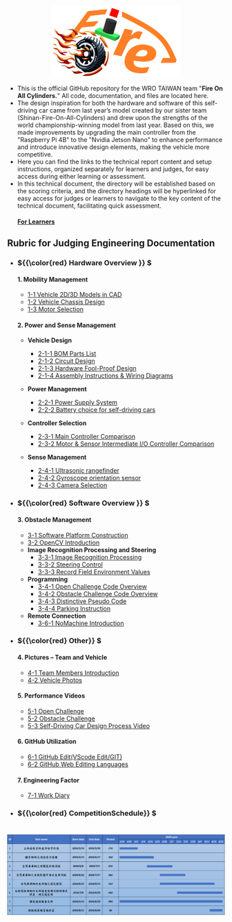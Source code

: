 <div align="center"><img src="./other/img/logo.png" width="300" alt=" logo"></div> 

- This is the official GitHub repository for the WRO TAIWAN team "__Fire On All Cylinders.__" All code, documentation, and files are located here.
- The design inspiration for both the hardware and software of this self-driving car came from last year’s model created by our sister team (Shinan-Fire-On-All-Cylinders) and drew upon the strengths of the world championship-winning model from last year. Based on this, we made improvements by upgrading the main controller from the "Raspberry Pi 4B" to the "Nvidia Jetson Nano" to enhance performance and introduce innovative design elements, making the vehicle more competitive.
- Here you can find the links to the technical report content and setup instructions, organized separately for learners and judges, for easy access during either learning or assessment. 
- In this technical document, the directory will be established based on the scoring criteria, and the directory headings will be hyperlinked for easy access for judges or learners to navigate to the key content of the technical document, facilitating quick assessment.  
    #### [For Learners](learners_contents.md)
## Rubric for Judging Engineering Documentation 
- ###  ${{\color{red} Hardware Overview }} $ 
  #### 1. Mobility Management
    * [1-1 Vehicle 2D/3D Models in CAD ](models/Vehicle_2D_3D/README.md)
    * [1-2 Vehicle Chassis Design ](schemes/Vehicle_Chassis_Design/README.md)
    * [1-3 Motor Selection ](schemes/Motor/README.md)

    
  #### 2. Power and Sense Management
    - __Vehicle Design__
      - [2-1-1 BOM Parts List ](schemes/Parts_List/README.md)
      - [2-1-2 Circuit Design ](models/Circuit_Design/README.md)
      - [2-1-3 Hardware Fool-Proof Design ](schemes/Fool-Proof-Design/README.md) 
      - [2-1-4 Assembly Instructions & Wiring Diagrams ](schemes/Assembly_Instructions/README.md)    
      
    - __Power Management__
      - [2-2-1 Power Supply System ](schemes/Power_Supply_System/README.md) 
      - [2-2-2 Battery choice for self-driving cars ](schemes/Battery/README.md)  
   
    - __Controller Selection__
      - [2-3-1 Main Controller Comparison ](schemes/Main_Controller_Choosing/README.md)
      - [2-3-2 Motor & Sensor Intermediate I/O Controller Comparison ](schemes/Motor_Sensor_Controller_Choosing/README.md)
    - __Sense Management__
      - [2-4-1 Ultrasonic rangefinder ](schemes/HC-SR04/README.md)
      - [2-4-2 Gyroscope orientation sensor ](schemes/BNO055/README.md)
      - [2-4-3 Camera Selection ](schemes/Camera/README.md)
  
- ### ${{\color{red} Software Overview }} $ 
  #### 3. Obstacle Management
    - [3-1 Software Platform Construction ](src/System_Platform_Software/README.md)
    - [3-2 OpenCV Introduction ](src/OpenCV/README.md)
    - __Image Recognition Processing and Steering__
      - [3-3-1 Image Recognition Processing ](src/Image_Recognition_Processing/README.md)  
      - [3-3-2 Steering Control ](src/Steering_Control/README.md) 
      - [3-3-3 Record Field Environment Values](src/Record_Field_Environment_Values/README.md)
    - __Programming__
      - [3-4-1 Open Challenge Code Overview ](src/Programming/Open_Challenge/README.md)
      - [3-4-2 Obstacle Challenge Code Overview ](src/Programming/Obstacle_Challenge/README.md)
      - [3-4-3 Distinctive Pseudo Code ](src/Distinctive_Pseudo_Code/README.md)
      - [3-4-4 Parking Instruction ](src/parking/README.md)
    - __Remote Connection__
      - [3-6-1 NoMachine Introduction ](other/NoMachine/README.md)
- ### ${{\color{red} Other}} $
  #### 4. Pictures – Team and Vehicle
    - [4-1 Team Members Introduction ](t-photos/README.md)
    - [4-2 Vehicle Photos ](v-photos/README.md)  
  #### 5. Performance Videos
    - [5-1 Open Challenge ](video/Open_Challenge/video.md)
    - [5-2 Obstacle Challenge](video/Obstacle_Challenge/video.md)
    - [5-3 Self-Driving Car Design Process Video](video/ALL_video/video.md)
  #### 6. GitHub Utilization
    - [6-1 GitHub Edit(VScode Edit/GIT) ](src/GitHub_Edit/README.md)
    - [6-2 GitHub Web Editing Languages ](src/GitHub_Languages/README.md)  
  #### 7. Engineering Factor  
    - [7-1 Work Diary](other/work_diary/README.md)
- ### ${{\color{red} CompetitionSchedule}} $  
# <div align="center">![Competition Schedule Gantt](./other/img/gantt.png)</div> 

